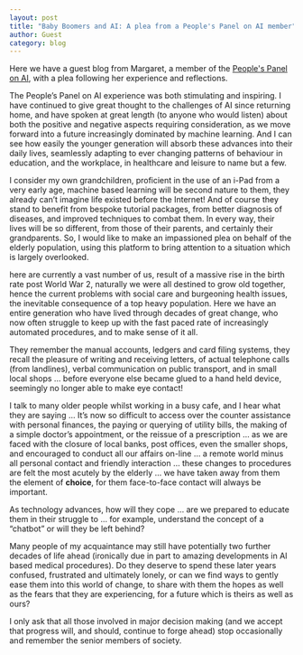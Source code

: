 ```yaml
---
layout: post
title: "Baby Boomers and AI: A plea from a People's Panel on AI member"
author: Guest 
category: blog
---
```

Here we have a guest blog from Margaret, a member of the [People's Panel on AI](https://connectedbydata.org/projects/2023-peoples-panel-on-ai), with a plea following her experience and reflections.

<!--more-->

The People’s Panel on AI experience was both stimulating and inspiring. I have continued to give great thought to the challenges of AI since returning home, and have spoken at great length (to anyone who would listen) about both the positive and negative aspects requiring consideration, as we move forward into a future increasingly dominated by machine learning. And I can see how easily the younger generation will absorb these advances into their daily lives, seamlessly adapting to ever changing patterns of behaviour in education, and the workplace, in healthcare and leisure to name but a few.

I consider my own grandchildren, proficient in the use of an i-Pad from a very early age, machine based learning will be second nature to them, they already can’t imagine life existed before the Internet! And of course they stand to benefit from bespoke tutorial packages, from better diagnosis of diseases, and improved techniques to combat them. In every way, their lives will be so different, from those of their parents, and certainly their grandparents. So, I would like to make an impassioned plea on behalf of the elderly population, using this platform to bring attention to a situation which is largely overlooked.

here are currently a vast number of us, result of a massive rise in the birth rate post World War 2, naturally we were all destined to grow old together, hence the current problems with social care and burgeoning health issues, the inevitable consequence of a top heavy population. Here we have an entire generation who have lived through decades of great change, who now often struggle to keep up with the fast paced rate of increasingly automated procedures, and to make sense of it all.

They remember the manual accounts, ledgers and card filing systems, they recall the pleasure of writing and receiving letters, of actual telephone calls (from landlines), verbal communication on public transport, and in small local shops … before everyone else became glued to a hand held device, seemingly no longer able to make eye contact!

I talk to many older people whilst working in a busy cafe, and I hear what they are saying … It’s now so difficult to access over the counter assistance with personal finances, the paying or querying of utility bills, the making of a simple doctor’s appointment, or the reissue of a prescription … as we are faced with the closure of local banks, post offices, even the smaller shops, and encouraged to conduct all our affairs on-line … a remote world minus all personal contact and friendly interaction … these changes to procedures are felt the most acutely by the elderly … we have taken away from them the element of **choice**, for them face-to-face contact will always be important.

As technology advances, how will they cope … are we prepared to educate them in their struggle to … for example, understand the concept of a “chatbot” or will they be left behind?

Many people of my acquaintance may still have potentially two further decades of life ahead (ironically due in part to amazing developments in AI based medical procedures). Do they deserve to spend these later years confused, frustrated and ultimately lonely, or can we find ways to gently ease them into this world of change, to share with them the hopes as well as the fears that they are experiencing, for a future which is theirs as well as ours?

I only ask that all those involved in major decision making (and we accept that progress will, and should, continue to forge ahead) stop occasionally and remember the senior members of society. 